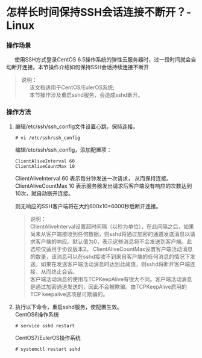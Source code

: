 # 怎样长时间保持SSH会话连接不断开？-Linux

### **操作场景**  
&ensp; &ensp; 使用SSH方式登录CentOS 6.5操作系统的弹性云服务器时，过一段时间就会自动断开连接。本节操作介绍如何保持SSH会话持续连接不断开

>说明：  
>&ensp; &ensp; 该文档适用于CentOS/EulerOS系统;  
>&ensp; &ensp; 本节操作涉及重启sshd服务，会造成sshd断开。

### 操作方法
1. 编辑/etc/ssh/ssh_config文件设置心跳，保持连接。  
    ```
    # vi /etc/ssh/ssh_config
    ``` 

    编辑/etc/ssh/ssh_config，添加配置项：  
    ```
    ClientAliveInterval 60     
    ClientAliveCountMax 10
    ```
    ClientAliveInterval 60 表示每分钟发送一次请求， 从而保持连接。  
    ClientAliveCountMax 10 表示服务器发出请求后客户端没有响应的次数达到10次，就自动断开连接。
    
    则无响应的SSH客户端将在大约600x10=6000秒后断开连接。  
    >说明：  
    ClientAliveInterval设置超时间隔（以秒为单位），在此间隔之后，如果尚未从客户端接收到任何数据，则sshd将通过加密的通道发送消息以请求客户端的响应。默认值为0，表示这些消息将不会发送到客户端。此选项仅适用于协议版本2。   ClientAliveCountMax设置客户端活动消息的数量，该消息可以在sshd接收不到来自客户端的任何消息的情况下发送。如果在发送客户端活动消息时达到此阈值，则sshd将断开客户端连接，从而终止会话。  
    客户端活动消息的使用与TCPKeepAlive有很大不同。客户端活动消息是通过加密通道发送的，因此不会被欺骗。由TCPKeepAlive启用的TCP keepalive选项是可欺骗的。

2. 执行以下命令，重启sshd服务，使配置生效。  
    CentOS6操作系统  
    ```
    # service sshd restart
    ```  
    CentOS7/EulerOS操作系统
    ```
    # systemctl restart sshd
    ```